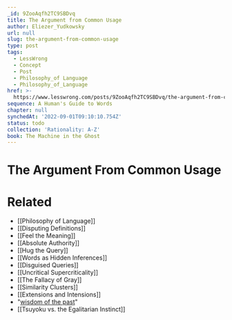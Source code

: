 ```yaml
---
_id: 9ZooAqfh2TC9SBDvq
title: The Argument from Common Usage
author: Eliezer_Yudkowsky
url: null
slug: the-argument-from-common-usage
type: post
tags:
  - LessWrong
  - Concept
  - Post
  - Philosophy_of Language
  - Philosophy_of_Language
href: >-
  https://www.lesswrong.com/posts/9ZooAqfh2TC9SBDvq/the-argument-from-common-usage
sequence: A Human's Guide to Words
chapter: null
synchedAt: '2022-09-01T09:10:10.754Z'
status: todo
collection: 'Rationality: A-Z'
book: The Machine in the Ghost
---
```


# The Argument From Common Usage


# Related

- [[Philosophy of Language]]
- [[Disputing Definitions]]
- [[Feel the Meaning]]
- [[Absolute Authority]]
- [[Hug the Query]]
- [[Words as Hidden Inferences]]
- [[Disguised Queries]]
- [[Uncritical Supercriticality]]
- [[The Fallacy of Gray]]
- [[Similarity Clusters]]
- [[Extensions and Intensions]]
- "[wisdom of the past](/lw/lz/guardians_of_the_truth/)"
- [[Tsuyoku vs. the Egalitarian Instinct]]